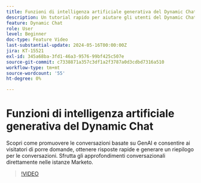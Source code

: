 ```yaml
---
title: Funzioni di intelligenza artificiale generativa del Dynamic Chat
description: Un tutorial rapido per aiutare gli utenti del Dynamic Chat a sfruttare le funzionalità basate su GenAI
feature: Dynamic Chat
role: User
level: Beginner
doc-type: Feature Video
last-substantial-update: 2024-05-16T00:00:00Z
jira: KT-15521
exl-id: 345a68ba-3fd1-46a3-9576-99bf425c507e
source-git-commit: c7338871a357c3df1a2f3787a0d3cdbd7316a510
workflow-type: tm+mt
source-wordcount: '55'
ht-degree: 0%

---
```


# Funzioni di intelligenza artificiale generativa del Dynamic Chat

Scopri come promuovere le conversazioni basate su GenAI e consentire ai visitatori di porre domande, ottenere risposte rapide e generare un riepilogo per le conversazioni. Sfrutta gli approfondimenti conversazionali direttamente nelle istanze Marketo.

>[!VIDEO](https://video.tv.adobe.com/v/3454479/?learn=on&captions=ita)
